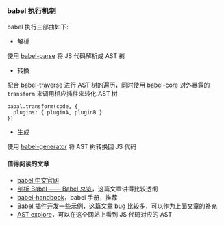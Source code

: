 ### babel 执行机制

babel 执行三部曲如下:

* 解析

使用 [babel-parse](https://github.com/babel/babel/tree/master/packages/babel-parser) 将 JS 代码解析成 AST 树

* 转换

配合 [babel-traverse](https://github.com/babel/babel/tree/master/packages/babel-traverse) 进行 AST 树的遍历，同时使用 [babel-core](https://github.com/babel/babel/tree/master/packages/babel-core) 对外暴露的 `transform` 来调用相应插件来转化 AST 树

```
babal.transform(code, {
  plugins: { pluginA, pluginB }
})
```

* 生成

使用 [babel-generator](https://github.com/babel/babel/tree/master/packages/babel-generator) 将 AST 树转换回 JS 代码

#### 值得阅读的文章

* [babel 中文官网](https://www.babeljs.cn/)
* [剖析 Babel —— Babel 总览](http://www.alloyteam.com/2017/04/analysis-of-babel-babel-overview/)，这篇文章讲得比较透彻
* [babel-handbook](https://github.com/jamiebuilds/babel-handbook/blob/master/translations/zh-Hans/README.md)，babel 手册，推荐
* [Babel 插件开发一些示例](http://web.jobbole.com/91277/)，这篇文章 bug 比较多，可以作为上面文章的补充
* [AST explore](https://astexplorer.net/#/KJ8AjD6maa)，可以在这个网站上看到 JS 代码对应的 AST